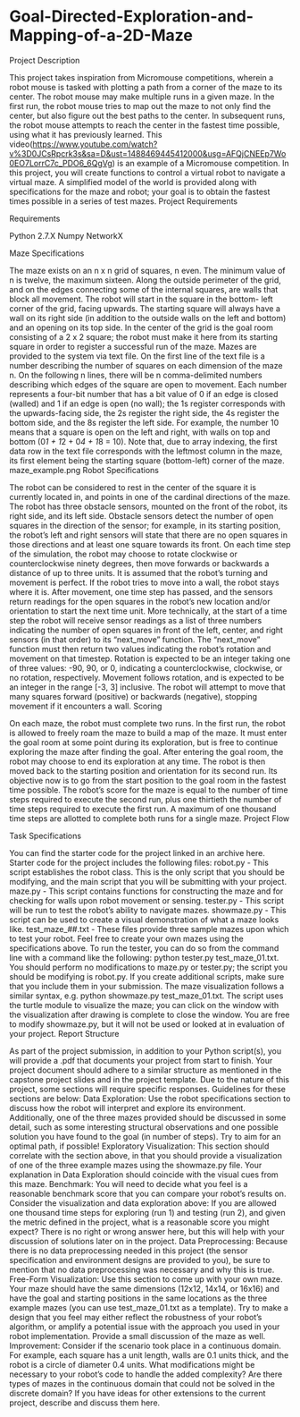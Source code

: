 # Goal-Directed-Exploration-and-Mapping-of-a-2D-Maze

Project Description

This project takes inspiration from Micromouse competitions, wherein a robot mouse is tasked with plotting a path from a corner of the maze to its center. The robot mouse may make multiple runs in a given maze. In the first run, the robot mouse tries to map out the maze to not only find the center, but also figure out the best paths to the center. In subsequent runs, the robot mouse attempts to reach the center in the fastest time possible, using what it has previously learned. This video(https://www.youtube.com/watch?v%3D0JCsRpcrk3s&sa=D&ust=1488469445412000&usg=AFQjCNEEp7Wo0EO7LorrC7c_PDO6_6QgVg) is an example of a Micromouse competition. In this project, you will create functions to control a virtual robot to navigate a virtual maze. A simplified model of the world is provided along with specifications for the maze and robot; your goal is to obtain the fastest times possible in a series of test mazes.
Project Requirements

Requirements

Python 2.7.X
Numpy
NetworkX

Maze Specifications

The maze exists on an n x n grid of squares, n even. The minimum value of n is twelve, the maximum sixteen. Along the outside perimeter of the grid, and on the edges connecting some of the internal squares, are walls that block all movement. The robot will start in the square in the bottom- left corner of the grid, facing upwards. The starting square will always have a wall on its right side (in addition to the outside walls on the left and bottom) and an opening on its top side. In the center of the grid is the goal room consisting of a 2 x 2 square; the robot must make it here from its starting square in order to register a successful run of the maze.
Mazes are provided to the system via text file. On the first line of the text file is a number describing the number of squares on each dimension of the maze n. On the following n lines, there will be n comma-delimited numbers describing which edges of the square are open to movement. Each number represents a four-bit number that has a bit value of 0 if an edge is closed (walled) and 1 if an edge is open (no wall); the 1s register corresponds with the upwards-facing side, the 2s register the right side, the 4s register the bottom side, and the 8s register the left side. For example, the number 10 means that a square is open on the left and right, with walls on top and bottom (0*1 + 1*2 + 0*4 + 1*8 = 10). Note that, due to array indexing, the first data row in the text file corresponds with the leftmost column in the maze, its first element being the starting square (bottom-left) corner of the maze.
maze_example.png
Robot Specifications

The robot can be considered to rest in the center of the square it is currently located in, and points in one of the cardinal directions of the maze. The robot has three obstacle sensors, mounted on the front of the robot, its right side, and its left side. Obstacle sensors detect the number of open squares in the direction of the sensor; for example, in its starting position, the robot’s left and right sensors will state that there are no open squares in those directions and at least one square towards its front. On each time step of the simulation, the robot may choose to rotate clockwise or counterclockwise ninety degrees, then move forwards or backwards a distance of up to three units. It is assumed that the robot’s turning and movement is perfect. If the robot tries to move into a wall, the robot stays where it is. After movement, one time step has passed, and the sensors return readings for the open squares in the robot’s new location and/or orientation to start the next time unit.
More technically, at the start of a time step the robot will receive sensor readings as a list of three numbers indicating the number of open squares in front of the left, center, and right sensors (in that order) to its “next_move” function. The “next_move” function must then return two values indicating the robot’s rotation and movement on that timestep. Rotation is expected to be an integer taking one of three values: -90, 90, or 0, indicating a counterclockwise, clockwise, or no rotation, respectively. Movement follows rotation, and is expected to be an integer in the range [-3, 3] inclusive. The robot will attempt to move that many squares forward (positive) or backwards (negative), stopping movement if it encounters a wall.
Scoring

On each maze, the robot must complete two runs. In the first run, the robot is allowed to freely roam the maze to build a map of the maze. It must enter the goal room at some point during its exploration, but is free to continue exploring the maze after finding the goal. After entering the goal room, the robot may choose to end its exploration at any time. The robot is then moved back to the starting position and orientation for its second run. Its objective now is to go from the start position to the goal room in the fastest time possible. The robot’s score for the maze is equal to the number of time steps required to execute the second run, plus one thirtieth the number of time steps required to execute the first run. A maximum of one thousand time steps are allotted to complete both runs for a single maze.
Project Flow

Task Specifications

You can find the starter code for the project linked in an archive here. Starter code for the project includes the following files:
robot.py - This script establishes the robot class. This is the only script that you should be modifying, and the main script that you will be submitting with your project.
maze.py - This script contains functions for constructing the maze and for checking for walls upon robot movement or sensing.
tester.py - This script will be run to test the robot’s ability to navigate mazes.
showmaze.py - This script can be used to create a visual demonstration of what a maze looks like.
test_maze_##.txt - These files provide three sample mazes upon which to test your robot. Feel free to create your own mazes using the specifications above.
To run the tester, you can do so from the command line with a command like the following: python tester.py test_maze_01.txt. You should perform no modifications to maze.py or tester.py; the script you should be modifying is robot.py. If you create additional scripts, make sure that you include them in your submission.
The maze visualization follows a similar syntax, e.g. python showmaze.py test_maze_01.txt. The script uses the turtle module to visualize the maze; you can click on the window with the visualization after drawing is complete to close the window. You are free to modify showmaze.py, but it will not be used or looked at in evaluation of your project.
Report Structure

As part of the project submission, in addition to your Python script(s), you will provide a .pdf that documents your project from start to finish. Your project document should adhere to a similar structure as mentioned in the capstone project slides and in the project template. Due to the nature of this project, some sections will require specific responses. Guidelines for these sections are below:
Data Exploration: Use the robot specifications section to discuss how the robot will interpret and explore its environment. Additionally, one of the three mazes provided should be discussed in some detail, such as some interesting structural observations and one possible solution you have found to the goal (in number of steps). Try to aim for an optimal path, if possible!
Exploratory Visualization: This section should correlate with the section above, in that you should provide a visualization of one of the three example mazes using the showmaze.py file. Your explanation in Data Exploration should coincide with the visual cues from this maze.
Benchmark: You will need to decide what you feel is a reasonable benchmark score that you can compare your robot’s results on. Consider the visualization and data exploration above: If you are allowed one thousand time steps for exploring (run 1) and testing (run 2), and given the metric defined in the project, what is a reasonable score you might expect? There is no right or wrong answer here, but this will help with your discussion of solutions later on in the project.
Data Preprocessing: Because there is no data preprocessing needed in this project (the sensor specification and environment designs are provided to you), be sure to mention that no data preprocessing was necessary and why this is true.
Free-Form Visualization: Use this section to come up with your own maze. Your maze should have the same dimensions (12x12, 14x14, or 16x16) and have the goal and starting positions in the same locations as the three example mazes (you can use test_maze_01.txt as a template). Try to make a design that you feel may either reflect the robustness of your robot’s algorithm, or amplify a potential issue with the approach you used in your robot implementation. Provide a small discussion of the maze as well.
Improvement: Consider if the scenario took place in a continuous domain. For example, each square has a unit length, walls are 0.1 units thick, and the robot is a circle of diameter 0.4 units. What modifications might be necessary to your robot’s code to handle the added complexity? Are there types of mazes in the continuous domain that could not be solved in the discrete domain? If you have ideas for other extensions to the current project, describe and discuss them here.
